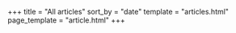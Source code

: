+++
title = "All articles"
sort_by = "date"
template = "articles.html"
page_template = "article.html"
+++

